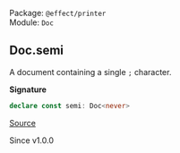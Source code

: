 Package: `@effect/printer`<br />
Module: `Doc`<br />

## Doc.semi

A document containing a single `;` character.

**Signature**

```ts
declare const semi: Doc<never>
```

[Source](https://github.com/Effect-TS/effect/tree/main/packages/printer/src/Doc.ts#L823)

Since v1.0.0